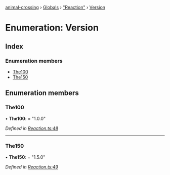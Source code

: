 [animal-crossing](../README.md) › [Globals](../globals.md) › ["Reaction"](../modules/_reaction_.md) › [Version](_reaction_.version.md)

# Enumeration: Version

## Index

### Enumeration members

* [The100](_reaction_.version.md#the100)
* [The150](_reaction_.version.md#the150)

## Enumeration members

###  The100

• **The100**: = "1.0.0"

*Defined in [Reaction.ts:48](https://github.com/Norviah/animal-crossing/blob/2c80bbc/module/types/Reaction.ts#L48)*

___

###  The150

• **The150**: = "1.5.0"

*Defined in [Reaction.ts:49](https://github.com/Norviah/animal-crossing/blob/2c80bbc/module/types/Reaction.ts#L49)*
